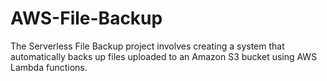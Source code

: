# AWS-File-Backup
 The Serverless File Backup project involves creating a system that automatically backs up files uploaded to an Amazon S3 bucket using AWS Lambda functions.
